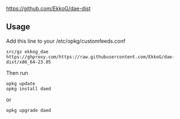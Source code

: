 https://github.com/EkkoG/dae-dist

## Usage

Add this line to your /etc/opkg/customfeeds.conf

```
src/gz ekkog_dae https://ghproxy.com/https://raw.githubusercontent.com/EkkoG/dae-dist/x86_64-23.05
``````

Then run

```
opkg update
opkg install daed
```

or

```
opkg upgrade daed
```